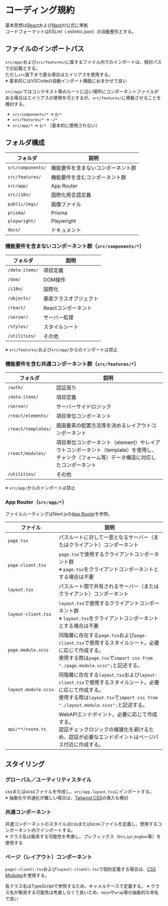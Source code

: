 # コーディング規約

基本思想は[React](https://ja.react.dev/)および[Next](https://nextjs.org/docs)の公式に準拠  
コードフォーマットはESLint（.eslintrc.json）の自動整形とする。

## ファイルのインポートパス

`src/app/`および`src/features/`に属するファイル内でのインポートは、相対パスでの記載とする。  
ただし`src`直下まで遡る場合はエイリアスを使用する。  
※ 基本的にはVSCodeの自動インポート機能におまかせで良い  
  
`src/app/`ではコンテキスト等のルートに近い場所にコンポーネントファイルがある場合はエイリアスの使用を可とするが、`src/features/`に移動させることを検討する。  

- `src/components/*` → `@/*`
- `src/features/*` → `~/*`
- `src/app/*` → `$/*` （基本的に使用されない）

## フォルダ構成

| フォルダ          | 説明                               |
| ----------------- | ---------------------------------- |
| `src/components/` | 機能要件を含まないコンポーネント群 |
| `src/features/`   | 機能要件を含むコンポーネント群     |
| `src/app/`        | App Router                         |
| `src/i18n/`       | 国際化用言語定義                   |
| `public/imgs/`    | 画像ファイル                       |
| `prisma/`         | Prisma                             |
| `playwright/`     | Playwright                         |
| `docs/`           | ドキュメント                       |

### 機能要件を含まないコンポーネント群（`src/components/*`）

| フォルダ       | 説明                   |
| -------------- | ---------------------- |
| `/data-items/` | 項目定義               |
| `/dom/`        | DOM操作                |
| `/i18n/`       | 国際化                 |
| `/objects/`    | 基底クラスオブジェクト |
| `/react/`      | Reactコンポーネント    |
| `/server/`     | サーバー処理           |
| `/styles/`     | スタイルシート         |
| `/utilities/`  | その他                 |

※ `src/features/`および`src/app/`からのインポートは禁止

### 機能要件を含む共通コンポーネント群（`src/features/*`）

| フォルダ            | 説明                                                                                                                                      |
| ------------------- | ----------------------------------------------------------------------------------------------------------------------------------------- |
| `/auth/`            | 認証周り                                                                                                                                  |
| `/data-items/`      | 項目定義                                                                                                                                  |
| `/server/`          | サーバーサイドロジック                                                                                                                    |
| `/react/elements/`  | 項目単位コンポーネント                                                                                                                    |
| `/react/templates/` | 画面要素の配置方法等を決めるレイアウトコンポーネント                                                                                      |
| `/react/modules/`   | 項目単位コンポーネント（element）やレイアウトコンポーネント（template）を使用し、チャンク（フォーム等）データ構造に対応したコンポーネント |
| `/utilities/`       | その他                                                                                                                                    |

※ `src/app/`からのインポートは禁止

### App Router（`src/app/*`）

ファイルルーティングはNext.jsの[App Router](https://nextjs.org/docs/app/building-your-application/routing)を参照。

| ファイル             | 説明                                                                                                                                                                                     |
| -------------------- | ---------------------------------------------------------------------------------------------------------------------------------------------------------------------------------------- |
| `page.tsx`           | パスルートに対して一意となるサーバー（またはクライアント）コンポーネント                                                                                                                 |
| `page-client.tsx`    | `page.tsx`で使用するクライアントコンポーネント群<br>※ `page.tsx`をクライアントコンポーネントとする場合は不要                                                                             |
| `layout.tsx`         | パスルート間で共有されるサーバー（またはクライアント）コンポーネント                                                                                                                     |
| `layout-client.tsx`  | `layout.tsx`で使用するクライアントコンポーネント群<br>※ `layout.tsx`をクライアントコンポーネントとする場合は不要                                                                         |
| `page.module.scss`   | 同階層に存在する`page.tsx`および`page-client.tsx`で使用するスタイルシート。必要に応じて作成する。<br>使用する際は`page.tsx`で`import css from "./page.module.scss";`と記述する。         |
| `layout.module.scss` | 同階層に存在する`layout.tsx`および`layout-client.tsx`で使用するスタイルシート。必要に応じて作成する。<br>使用する際は`layout.tsx`で`import css from "./layout.module.scss";`と記述する。 |
| `api/**/route.ts`    | WebAPIエンドポイント。必要に応じて作成する。<br/>認証チェックロジックの複雑化を避けるため、認証が必要なエンドポイントはページパス付近に作成する。                                        |

## スタイリング

### グローバル／ユーティリティスタイル

cssまたはscssファイルを作成し、`src/app.layout.tsx`にインポートする。  
※ 抽象化や共通化が難しい場合は、[Tailwind CSS](https://tailwindcss.com/)の導入も検討

### 共通コンポーネント

共通コンポーネントのスタイルはcssまたはscssファイルを定義し、使用するコンポーネント内でインポートする。  
※ クラス名は衝突する可能性を考慮し、プレフィックス（`btn`,`ipt`,`msgbox`等）を使用する

### ページ（レイアウト）コンポーネント

`page(-client).tsx`および`layout(-client).tsx`で個別定義する場合は、[CSS Modules](https://nextjs.org/docs/app/building-your-application/styling/css-modules)を使用する。  
  
各クラス名はTypeScriptで参照するため、キャメルケースで定義する。
※ クラス名が衝突する可能性は考慮しなくて良いため、`main`や`wrap`等の抽象的な命名で良い

